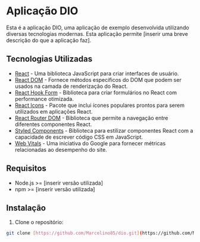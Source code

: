 # Aplicação DIO

Esta é a aplicação DIO, uma aplicação de exemplo desenvolvida utilizando diversas tecnologias modernas. Esta aplicação permite [inserir uma breve descrição do que a aplicação faz].

## Tecnologias Utilizadas

- [React](https://reactjs.org/) - Uma biblioteca JavaScript para criar interfaces de usuário.
- [React DOM](https://reactjs.org/docs/react-dom.html) - Fornece métodos específicos do DOM que podem ser usados na camada de renderização do React.
- [React Hook Form](https://react-hook-form.com/) - Biblioteca para criar formulários no React com performance otimizada.
- [React Icons](https://react-icons.github.io/react-icons/) - Pacote que inclui ícones populares prontos para serem utilizados em aplicações React.
- [React Router DOM](https://reactrouter.com/) - Biblioteca que permite a navegação entre diferentes componentes React.
- [Styled Components](https://styled-components.com/) - Biblioteca para estilizar componentes React com a capacidade de escrever código CSS em JavaScript.
- [Web Vitals](https://web.dev/vitals/) - Uma iniciativa do Google para fornecer métricas relacionadas ao desempenho do site.

## Requisitos

- Node.js >= [inserir versão utilizada]
- npm >= [inserir versão utilizada]

## Instalação

1. Clone o repositório:

```bash
git clone [https://github.com/Marcelino85/dio.git](https://github.com/Marcelino85/CloneSiteDIO)
